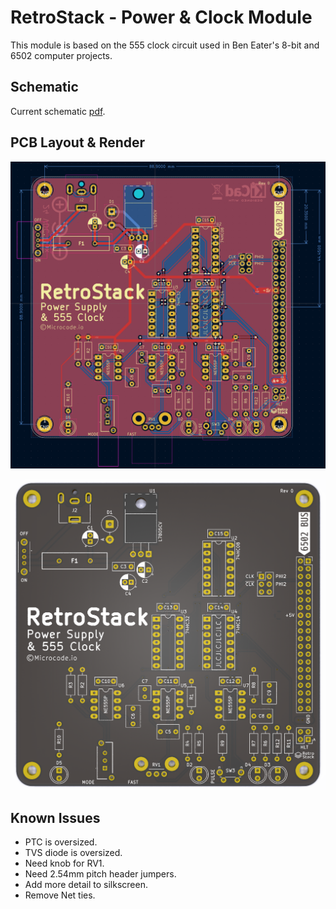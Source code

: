 # RetroStack - Power & Clock Module

This module is based on the 555 clock circuit used in Ben Eater's 8-bit and 6502 computer projects.

## Schematic

Current schematic [pdf](./assets/schematic.pdf).

## PCB Layout & Render

![layout](./assets/layout.png)

![render](./assets/render.png)

## Known Issues

- PTC is oversized.
- TVS diode is oversized.
- Need knob for RV1.
- Need 2.54mm pitch header jumpers.
- Add more detail to silkscreen.
- Remove Net ties.